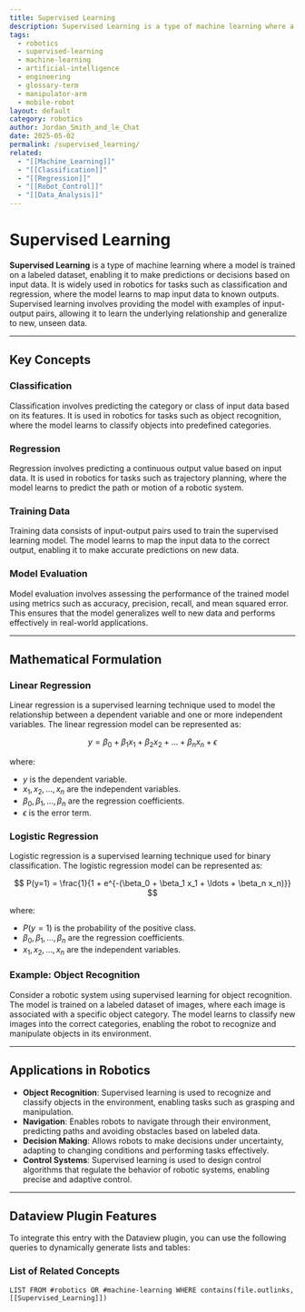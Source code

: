 ```yaml
---
title: Supervised Learning
description: Supervised Learning is a type of machine learning where a model is trained on a labeled dataset, enabling it to make predictions or decisions based on input data, widely used in robotics for tasks such as classification and regression.
tags:
  - robotics
  - supervised-learning
  - machine-learning
  - artificial-intelligence
  - engineering
  - glossary-term
  - manipulator-arm
  - mobile-robot
layout: default
category: robotics
author: Jordan_Smith_and_le_Chat
date: 2025-05-02
permalink: /supervised_learning/
related:
  - "[[Machine_Learning]]"
  - "[[Classification]]"
  - "[[Regression]]"
  - "[[Robot_Control]]"
  - "[[Data_Analysis]]"
---
```


# Supervised Learning

**Supervised Learning** is a type of machine learning where a model is trained on a labeled dataset, enabling it to make predictions or decisions based on input data. It is widely used in robotics for tasks such as classification and regression, where the model learns to map input data to known outputs. Supervised learning involves providing the model with examples of input-output pairs, allowing it to learn the underlying relationship and generalize to new, unseen data.

---

## Key Concepts

### Classification

Classification involves predicting the category or class of input data based on its features. It is used in robotics for tasks such as object recognition, where the model learns to classify objects into predefined categories.

### Regression

Regression involves predicting a continuous output value based on input data. It is used in robotics for tasks such as trajectory planning, where the model learns to predict the path or motion of a robotic system.

### Training Data

Training data consists of input-output pairs used to train the supervised learning model. The model learns to map the input data to the correct output, enabling it to make accurate predictions on new data.

### Model Evaluation

Model evaluation involves assessing the performance of the trained model using metrics such as accuracy, precision, recall, and mean squared error. This ensures that the model generalizes well to new data and performs effectively in real-world applications.

---

## Mathematical Formulation

### Linear Regression

Linear regression is a supervised learning technique used to model the relationship between a dependent variable and one or more independent variables. The linear regression model can be represented as:

$$
y = \beta_0 + \beta_1 x_1 + \beta_2 x_2 + \ldots + \beta_n x_n + \epsilon
$$

where:
- $y$ is the dependent variable.
- $x_1, x_2, \ldots, x_n$ are the independent variables.
- $\beta_0, \beta_1, \ldots, \beta_n$ are the regression coefficients.
- $\epsilon$ is the error term.

### Logistic Regression

Logistic regression is a supervised learning technique used for binary classification. The logistic regression model can be represented as:

$$
P(y=1) = \frac{1}{1 + e^{-(\beta_0 + \beta_1 x_1 + \ldots + \beta_n x_n)}}
$$

where:
- $P(y=1)$ is the probability of the positive class.
- $\beta_0, \beta_1, \ldots, \beta_n$ are the regression coefficients.
- $x_1, x_2, \ldots, x_n$ are the independent variables.

### Example: Object Recognition

Consider a robotic system using supervised learning for object recognition. The model is trained on a labeled dataset of images, where each image is associated with a specific object category. The model learns to classify new images into the correct categories, enabling the robot to recognize and manipulate objects in its environment.

---

## Applications in Robotics

- **Object Recognition**: Supervised learning is used to recognize and classify objects in the environment, enabling tasks such as grasping and manipulation.
- **Navigation**: Enables robots to navigate through their environment, predicting paths and avoiding obstacles based on labeled data.
- **Decision Making**: Allows robots to make decisions under uncertainty, adapting to changing conditions and performing tasks effectively.
- **Control Systems**: Supervised learning is used to design control algorithms that regulate the behavior of robotic systems, enabling precise and adaptive control.

---

## Dataview Plugin Features

To integrate this entry with the Dataview plugin, you can use the following queries to dynamically generate lists and tables:

### List of Related Concepts

```dataview
LIST FROM #robotics OR #machine-learning WHERE contains(file.outlinks, [[Supervised_Learning]])
